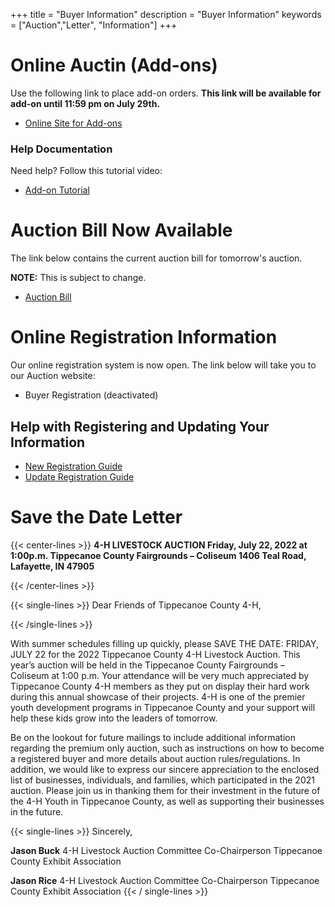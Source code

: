 +++
title = "Buyer Information"
description = "Buyer Information"
keywords = ["Auction","Letter", "Information"]
+++

# Online Auctin (Add-ons)

Use the following link to place add-on orders. **This link will be available for add-on until 11:59 pm on July 29th.**

* [Online Site for Add-ons](https://auction.showorks.cloud/fair/tippecanoe/auction)

### Help Documentation

Need help? Follow this tutorial video:

* [Add-on Tutorial](https://www.youtube.com/watch?v=dFT9SNHtBRY)


# Auction Bill Now Available

The link below contains the current auction bill for tomorrow's auction. 

**NOTE:** This is subject to change. 

* [Auction Bill](/files/2022-auction-bill.pdf)


# Online Registration Information

Our online registration system is now open. The link below will take you to our Auction website:

* Buyer Registration (deactivated)

## Help with Registering and Updating Your Information

* [New Registration Guide](/auction/buyers/register)
* [Update Registration Guide](/auction/buyers/update)



# Save the Date Letter

{{< center-lines >}}
<strong>4-H LIVESTOCK AUCTION
Friday, July 22, 2022 at 1:00p.m.
Tippecanoe County Fairgrounds – Coliseum
1406 Teal Road, Lafayette, IN 47905</strong>

{{< /center-lines >}}

{{< single-lines >}}
Dear Friends of Tippecanoe County 4-H,

{{< /single-lines >}}

With summer schedules filling up quickly, please SAVE THE DATE: FRIDAY, JULY 22 for the 2022 Tippecanoe County 4-H Livestock Auction. This year’s auction will be held in the Tippecanoe County Fairgrounds – Coliseum at 1:00 p.m. Your attendance will be very much appreciated by Tippecanoe County 4-H members as they put on display their hard work during this annual showcase of their projects. 4-H is one of the premier youth development programs in Tippecanoe County and your support will help these kids grow into the leaders of tomorrow.

Be on the lookout for future mailings to include additional information regarding the premium only auction, such as instructions on how to become a registered buyer and more details about auction rules/regulations. In addition, we would like to express our sincere appreciation to the enclosed list of businesses, individuals, and families, which participated in the 2021 auction. Please join us in thanking them for their investment in the future of the 4-H Youth in Tippecanoe County, as well as supporting their businesses in the future.


{{< single-lines >}}
Sincerely,

<strong>Jason Buck</strong>
4-H Livestock Auction Committee Co-Chairperson
Tippecanoe County Exhibit Association

<strong>Jason Rice</strong>
4-H Livestock Auction Committee Co-Chairperson
Tippecanoe County Exhibit Association
{{< / single-lines >}}

